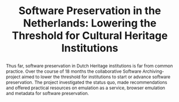 ---
abstract: 'Thus far, software preservation in Dutch Heritage institutions is far from
  common practice. Over the course of 18 months the collaborative Software Archiving-project
  aimed to lower the threshold for institutions to start or advance software preservation.
  The project investigated the status quo, made recommendations and offered practical
  resources on emulation as a service, browser emulation and metadata for software
  preservation.

  '
creators:
- de Vos, Jesse
- Röck, Claudia
- O'Donohoe, Eoin
date: null
document_url: https://services.phaidra.univie.ac.at/api/object/o:1424933/download
grand_parent: iPRES
institutions:
- The Netherlands Institute for Sound and Vision
keywords:
- emulation
- software
- web browsers
- metadata
landing_page_url: https://phaidra.univie.ac.at/o:1424933
language: eng
layout: publication
license: CC BY 4.0 International
notes_url: null
parent: iPRES 2021
publication_type: paper
size: 105278
slides_url: null
source_name: iPRES
stream_url: null
title: 'Software Preservation in the Netherlands: Lowering the Threshold for Cultural
  Heritage Institutions'
year: 2021
---